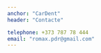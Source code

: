```yaml
---
anchor: "CarDent"
header: "Contacte"

telephone: +373 787 78 444
email: "romax.pdr@gmail.com"
---
```

